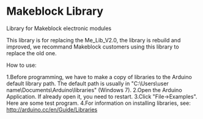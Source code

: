 Makeblock Library
=============

Library for Makeblock electronic modules

This library is for replacing the Me_Lib_V2.0, the library is rebuild and improved, we recommand Makeblock customers using this library to replace the old one.

How to use:

1.Before programming, we have to make a copy of libraries to the Arduino default library path. The default path is usually in "C:\Users\user name\Documents\Arduino\libraries" (Windows 7).
2.Open the Arduino Application. If already open it, you need to restart.
3.Click "File->Examples". Here are some test program.
4.For information on installing libraries, see: http://arduino.cc/en/Guide/Libraries
